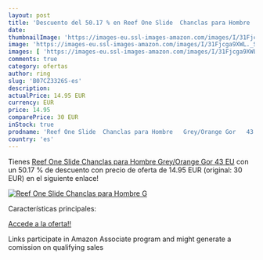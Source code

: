 ```yaml
---
layout: post
title: 'Descuento del 50.17 % en Reef One Slide  Chanclas para Hombre   G'
date: 
thumbnailImage: 'https://images-eu.ssl-images-amazon.com/images/I/31Fjcga9XWL._SL200_.jpg'
image: 'https://images-eu.ssl-images-amazon.com/images/I/31Fjcga9XWL._SL200_.jpg'
images: [ 'https://images-eu.ssl-images-amazon.com/images/I/31Fjcga9XWL._SL200_.jpg' ]
comments: true
category: ofertas
author: ring
slug: 'B07CZ3326S-es'
description:
actualPrice: 14.95 EUR
currency: EUR
price: 14.95
comparePrice: 30 EUR
inStock: true
prodname: 'Reef One Slide  Chanclas para Hombre   Grey/Orange Gor   43 EU'
country: 'es'
---
```


Tienes [Reef One Slide  Chanclas para Hombre   Grey/Orange Gor   43 EU](https://www.amazon.es/dp/B07CZ3326S/?tag=tolees-21) con un 50.17 % de descuento con precio de oferta de 14.95 EUR (original: 30 EUR) en el siguiente enlace!

[![Reef One Slide  Chanclas para Hombre   G](https://images-eu.ssl-images-amazon.com/images/I/31Fjcga9XWL._SL200_.jpg)](https://www.amazon.es/dp/B07CZ3326S/?tag=tolees-21)

Características principales:


[Accede a la oferta!!](https://www.amazon.es/dp/B07CZ3326S/?tag=tolees-21)

Links participate in Amazon Associate program and might generate a comission on qualifying sales


